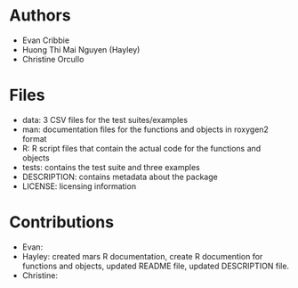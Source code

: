 # Authors
- Evan Cribbie
- Huong Thi Mai Nguyen (Hayley)
- Christine Orcullo 

# Files
- data: 3 CSV files for the test suites/examples
- man: documentation files for the functions and objects in roxygen2 format
- R: R script files that contain the actual code for the functions and objects
- tests: contains the test suite and three examples
- DESCRIPTION: contains metadata about the package
- LICENSE: licensing information

# Contributions
- Evan: 
- Hayley: created mars R documentation, create R documention for functions and objects, updated README file, updated DESCRIPTION file.
- Christine: 

